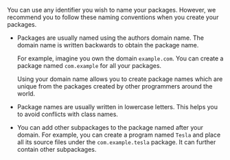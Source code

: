 You can use any identifier you wish to name your packages. However, we recommend
you to follow these naming conventions when you create your packages.

 * Packages are usually named using the authors domain name. The domain name
   is written backwards to obtain the package name.
 
   For example, imagine you own the domain `example.com`. You can create a
   package named `com.example` for all your packages.
   
   Using your domain name allows you to create package names which are unique
   from the packages created by other programmers around the world.
   
 * Package names are usually written in lowercase letters. This helps you to
   avoid conflicts with class names.
   
 * You can add other subpackages to the package named after your domain.
   For example, you can create a program named `Tesla` and place all its source
   files under the `com.example.tesla` package. It can further contain other
   subpackages.